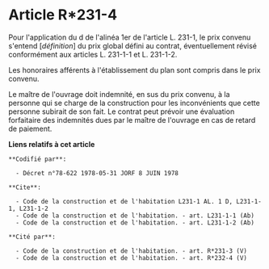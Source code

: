 # Article R*231-4

Pour l'application du d de l'alinéa 1er de l'article L. 231-1, le prix convenu s'entend [*définition*] du prix global défini
au contrat, éventuellement révisé conformément aux articles L. 231-1-1 et L. 231-1-2.

Les honoraires afférents à l'établissement du plan sont compris dans le prix convenu.

Le maître de l'ouvrage doit indemnité, en sus du prix convenu, à la personne qui se charge de la construction pour les
inconvénients que cette personne subirait de son fait. Le contrat peut prévoir une évaluation forfaitaire des indemnités dues
par le maître de l'ouvrage en cas de retard de paiement.

**Liens relatifs à cet article**

	**Codifié par**:

	  - Décret n°78-622 1978-05-31 JORF 8 JUIN 1978

	**Cite**:

	  - Code de la construction et de l'habitation L231-1 AL. 1 D, L231-1-1, L231-1-2
	  - Code de la construction et de l'habitation. - art. L231-1-1 (Ab)
	  - Code de la construction et de l'habitation. - art. L231-1-2 (Ab)

	**Cité par**:

	  - Code de la construction et de l'habitation. - art. R*231-3 (V)
	  - Code de la construction et de l'habitation. - art. R*232-4 (V)
